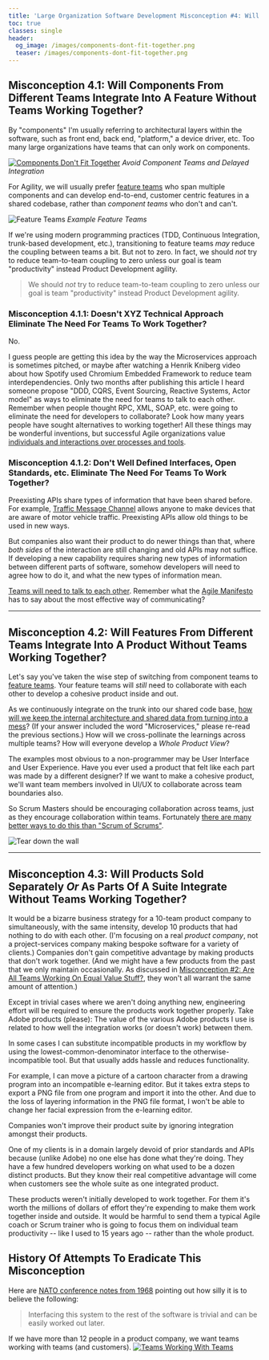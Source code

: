 ```yaml
---
title: 'Large Organization Software Development Misconception #4: Will Parts Made By Different Teams Fit Together By Magic?'
toc: true
classes: single
header:
  og_image: /images/components-dont-fit-together.png
  teaser: /images/components-dont-fit-together.png
---
```

## Misconception 4.1: Will Components From Different Teams Integrate Into A Feature Without Teams Working Together?

By "components" I'm usually referring to architectural layers within the software, such as front end, back end, "platform," a device driver, etc.  Too many large organizations have teams that can only work on components.

[![Components Don't Fit Together](/images/components-dont-fit-together.png)](/Why-Scrum-Isnt-Making-Your-Company-Very-Agile/)
*Avoid Component Teams and Delayed Integration*

For Agility, we will usually prefer [feature teams](https://less.works/less/structure/feature-teams.html) who span multiple components and can develop end-to-end, customer centric features in a shared codebase, rather than *component teams* who don't and can't.

![Feature Teams](/images/feature-teams.png)
*Example Feature Teams*

If we're using modern programming practices (TDD, Continuous Integration, trunk-based development, etc.), transitioning to feature teams *may* reduce the coupling between teams a bit.  But not to zero.  In fact, we should *not* try to reduce team-to-team coupling to zero unless our goal is team "productivity" instead Product Development agility.
> We should *not* try to reduce team-to-team coupling to zero unless our goal is team "productivity" instead Product Development agility.

### Misconception 4.1.1: Doesn't XYZ Technical Approach Eliminate The Need For Teams To Work Together?

No.

I guess people are getting this idea by the way the Microservices approach is sometimes pitched, or maybe after watching a Henrik Kniberg video about how Spotify used Chromium Embedded Framework to reduce team interdependencies.  Only two months after publishing this article I heard  someone propose "DDD, CQRS, Event Sourcing, Reactive Systems, Actor model" as ways to eliminate the need for teams to talk to each other.  Remember when people thought RPC, XML, SOAP, etc. were going to eliminate the need for developers to collaborate?  Look how many years people have sought alternatives to working together!  All these things may be wonderful inventions, but successful Agile organizations value [individuals and interactions over processes and tools](https://agilemanifesto.org).

### Misconception 4.1.2: Don't Well Defined Interfaces, Open Standards, etc. Eliminate The Need For Teams To Work Together?

Preexisting APIs share types of information that have been shared before.  For example, [Traffic Message Channel](https://en.wikipedia.org/wiki/Traffic_message_channel) allows anyone to make devices that are aware of motor vehicle traffic.  Preexisting APIs allow old things to be used in new ways.

But companies also want their product to do newer things than that, where *both sides* of the interaction are still changing and old APIs may not suffice.  If developing a new capability requires sharing new types of information between different parts of software, somehow developers will need to agree how to do it, and what the new types of information mean.

[Teams will need to talk to each other](https://less.works/less/framework/coordination-and-integration.html).  Remember what the [Agile Manifesto](https://agilemanifesto.org/principles.html) has to say about the most effective way of communicating?

* * *

## Misconception 4.2: Will Features From Different Teams Integrate Into A Product Without Teams Working Together?

Let's say you've taken the wise step of switching from component teams to [feature teams](https://less.works/less/structure/feature-teams.html).  Your feature teams will *still* need to collaborate with each other to develop a cohesive product inside and out.

As we continuously integrate on the trunk into our shared code base, [how will we keep the internal architecture and shared data from turning into a mess](https://less.works/less/technical-excellence/architecture-design.html)?  (If your answer included the word "Microservices," please re-read the previous sections.)  How will we cross-pollinate the learnings across multiple teams?  How will everyone develop a *Whole Product View*?

The examples most obvious to a non-programmer may be User Interface and User Experience.  Have you ever used a product that felt like each part was made by a different designer?  If we want to make a cohesive product, we'll want team members involved in UI/UX to collaborate across team boundaries also.

So Scrum Masters should be encouraging collaboration across teams, just as they encourage collaboration within teams.  Fortunately [there are many better ways to do this than "Scrum of Scrums"](https://less.works/less/framework/coordination-and-integration.html).

![Tear down the wall](/images/tear-down-the-wall.png)

* * *

## Misconception 4.3: Will Products Sold Separately _Or_ As Parts Of A Suite Integrate Without Teams Working Together?

It would be a bizarre business strategy for a 10-team product company to simultaneously, with the same intensity, develop 10 products that had nothing to do with each other.  (I'm focusing on a real *product company*, not a project-services company making bespoke software for a variety of clients.)  Companies don't gain competitive advantage by making products that don't work together.  (And we might have a few products from the past that we only maintain occasionally.  As discussed in [Misconception #2: Are All Teams Working On Equal Value Stuff?](/misconception-2-all-teams-are-working-on-equal-value/), they won't all warrant the same amount of attention.)

Except in trivial cases where we aren't doing anything new, engineering effort will be required to ensure the products work together properly.  Take Adobe products (please):  The value of the various Adobe products I use is related to how well the integration works (or doesn't work) between them.  

In some cases I can substitute incompatible products in my workflow by using the lowest-common-denominator interface to the otherwise-incompatible tool.  But that usually adds hassle and reduces functionality.

For example, I can move a picture of a cartoon character from a drawing program into an incompatible e-learning editor.  But it takes extra steps to export a PNG file from one program and import it into the other.  And due to the loss of layering information in the PNG file format, I won't be able to change her facial expression from the e-learning editor.  

Companies won't improve their product suite by ignoring integration amongst their products.  

One of my clients is in a domain largely devoid of prior standards and APIs because (unlike Adobe) no one else has done what they're doing.  They have a few hundred developers working on what used to be a dozen distinct products.  But they know their real competitive advantage will come when customers see the whole suite as one integrated product.

These products weren't initially developed to work together.  For them it's worth the millions of dollars of effort they're expending to make them work together inside and outside.  It would be harmful to send them a typical Agile coach or Scrum trainer who is going to focus them on individual team productivity -- like I used to 15 years ago -- rather than the whole product.

## History Of Attempts To Eradicate This Misconception

Here are [NATO conference notes from 1968](/downloads/nato1968.PDF) pointing out how silly it is to believe the following:

> Interfacing this system to the rest of the software is trivial and can be easily worked out later.

If we have more than 12 people in a product company, we want teams working with teams (and customers).
[![Teams Working With Teams](../images/page-27.png)](/Why-Scrum-Isnt-Making-Your-Company-Very-Agile/)
